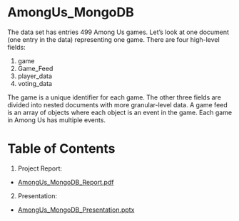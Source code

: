 # AmongUs_MongoDB
The data set has entries 499 Among Us games. Let’s look at one document (one entry in the data) representing one game. There are four high-level fields:
1. game
2. Game_Feed
3. player_data
4. voting_data

The game is a unique identifier for each game. The other three fields are divided into nested documents with more granular-level data.
A game feed is an array of objects where each object is an event in the game. Each game in Among Us has multiple events.

# Table of Contents
1. Project Report:
- [AmongUs_MongoDB_Report.pdf](https://github.com/Xue-Liu-Alexia/Credit-Card-Approval-Prediction_SAS-Model/blob/main/Credit%20Card%20Approval%20Prediction.sas)
2. Presentation:
- [AmongUs_MongoDB_Presentation.pptx](https://github.com/Xue-Liu-Alexia/Credit-Card-Approval-Prediction_SAS-Model/blob/main/Credit%20Card%20Approval%20Prediction_Report.pdf)
